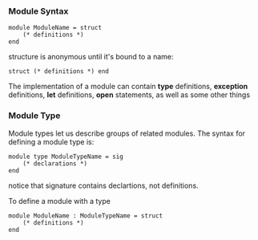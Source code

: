 ### Module Syntax
```
module ModuleName = struct 
    (* definitions *)
end
```

structure is anonymous until it's bound to a name:  
```
struct (* definitions *) end
```

The implementation of a module can contain **type** definitions, **exception** definitions, **let** definitions, **open** statements, as well as some other things 

### Module Type
Module types let us describe groups of related modules. The syntax for defining a module type is:
```
module type ModuleTypeName = sig
    (* declarations *)
end 
```
notice that signature contains declartions, not definitions. 


To define a module with a type
```
module ModuleName : ModuleTypeName = struct
    (* definitions *)
end
```